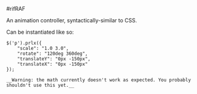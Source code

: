 #rifRAF

An animation controller, syntactically-similar to CSS.

Can be instantiated like so:

	$('p').prlx({
		"scale": "1.0 3.0",
		"rotate": "120deg 360deg",
		"translateY": "0px -150px",
		"translateX": "0px -150px"
	});

	__Warning: the math currently doesn't work as expected. You probably shouldn't use this yet.__